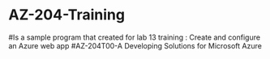# AZ-204-Training

#Is a sample program that created for lab 13  training : Create and configure an Azure web app
#AZ-204T00-A Developing Solutions for Microsoft Azure
